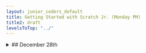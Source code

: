 ```yaml
---
layout: junior_coders_default
title: Getting Started with Scratch Jr. (Monday PM)
title2: draft
levelsToTop: "../"
---
```





<details>
<summary>## December 28th
</summary>

## December 28th

### Homework due January 4th

The homework is to do the tutorial here:

<https://www.tynker.com/play/block-heads-version-2-partially-completed/5fe9dd92fc762c07fc1acfd0-788525XlWhzbbxd4ml.IpdPRLJ3Xsk>

themselves. I have updated it and added a new game. Now, levels 3 through 6 are the ones they should understand and complete. They can also work on their ongoing project.


### Recap for December 28th

Today we talked about two kinds of learning. 

* exploring by yourself 
* learning from others, aka copying


I highlighted the difference, since I was asked, between copying on a test and copying somebody by following their instructions. 

I asked kids if it was hard to find a goal or project to work on, and most said yes. I said that the goal of this class is to learn how to use every block in Tynker. To get started on that goal, we work through the tutorial about basic blocks.

<iframe width="660" height="408" src="//www.tynker.com/ide/embedded?p=5fe9dd92fc762c07fc1acfd0&controls=true&autostart=false" frameborder="0" allowfullscreen></iframe>
{: .jsgif }

<https://www.tynker.com/play/block-heads-version-2-partially-completed/5fe9dd92fc762c07fc1acfd0-788525XlWhzbbxd4ml.IpdPRLJ3Xsk>


This practical hands-on tutorial is about some easy blocks and how to use them. It includes three games to make.

Control blocks are where games start and change, and we went over the basic ones. Everyone should know these by now.

Using the tutorial, I spend some time talking about the difference between go to and glide blocks.

But probably the most important part was that today I explained about x, y, and positive and negative numbers, which are very important if you need to understand where actors are on the screen. Almost every game needs this, so this understanding is critical to moving ahead. The tutorial tries to get kids to demonstrate their understanding of this by making them move actors to different quadrants, i.e. both x and y positive, or x positive and y negative. 

Then kids finished a platform game that use these ideas. In the game, kids collect coins by moving or gliding the actor to places in different quadrants. This shows that even simple ideas can be very powerful if you use them correctly.

Since there was a lot of explanation involved, I was worried they might not understand, but at this point I could see that they were eager to make the game work and were very excited to see it working and to finish the challenge, capturing all the coins. Even the kids I thought weren't following were able to give me the correct answers! Hooray for them!

</details>